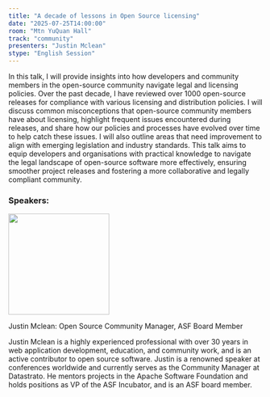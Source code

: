 ```yaml
---
title: "A decade of lessons in Open Source licensing"
date: "2025-07-25T14:00:00"
room: "Mtn YuQuan Hall"
track: "community"
presenters: "Justin Mclean"
stype: "English Session"
---
```


In this talk, I will provide insights into how developers and community members in the open-source community navigate legal and licensing policies. Over the past decade, I have reviewed over 1000 open-source releases for compliance with various licensing and distribution policies. I will discuss common misconceptions that open-source community members have about licensing, highlight frequent issues encountered during releases, and share how our policies and processes have evolved over time to help catch these issues. I will also outline areas that need improvement to align with emerging legislation and industry standards. This talk aims to equip developers and organisations with practical knowledge to navigate the legal landscape of open-source software more effectively, ensuring smoother project releases and fostering a more collaborative and legally compliant community.

### Speakers:


<img src="https://sessionize.com/image/f7f9-400o400o1-psgL8jgznDsATwZF9JLL66.jpg" width="200" /><br/>

Justin Mclean: Open Source Community Manager, ASF Board Member

Justin Mclean is a highly experienced professional with over 30 years in web application development, education, and community work, and is an active contributor to open source software. Justin is a renowned speaker at conferences worldwide and currently serves as the Community Manager at Datastrato. He mentors projects in the Apache Software Foundation and holds positions as VP of the ASF Incubator, and is an ASF board member.